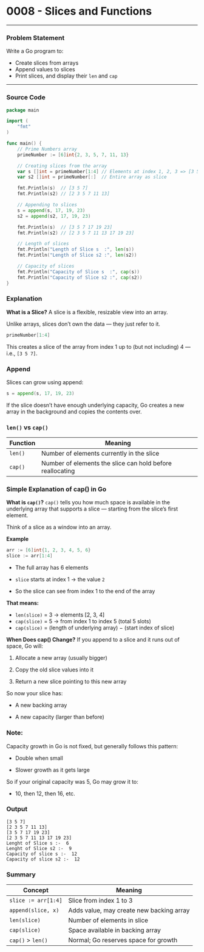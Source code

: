 # 0008 - Slices and Functions

---

###  Problem Statement

Write a Go program to:

- Create slices from arrays
- Append values to slices
- Print slices, and display their `len` and `cap`

---

###  Source Code

```go
package main

import (
	"fmt"
)

func main() {
	// Prime Numbers array
	primeNumber := [6]int{2, 3, 5, 7, 11, 13}

	// Creating slices from the array
	var s []int = primeNumber[1:4] // Elements at index 1, 2, 3 => [3 5 7]
	var s2 []int = primeNumber[:]  // Entire array as slice

	fmt.Println(s)  // [3 5 7]
	fmt.Println(s2) // [2 3 5 7 11 13]

	// Appending to slices
	s = append(s, 17, 19, 23)
	s2 = append(s2, 17, 19, 23)

	fmt.Println(s)  // [3 5 7 17 19 23]
	fmt.Println(s2) // [2 3 5 7 11 13 17 19 23]

	// Length of slices
	fmt.Println("Length of Slice s  :", len(s))
	fmt.Println("Length of Slice s2 :", len(s2))

	// Capacity of slices
	fmt.Println("Capacity of Slice s  :", cap(s))
	fmt.Println("Capacity of Slice s2 :", cap(s2))
}
```

### Explanation
**What is a Slice?**
A slice is a flexible, resizable view into an array.

Unlike arrays, slices don’t own the data — they just refer to it.
```go
primeNumber[1:4]
```
This creates a slice of the array from index 1 up to (but not including) 4 — i.e., `[3 5 7]`.

### Append
Slices can grow using append:
```go
s = append(s, 17, 19, 23)
```
If the slice doesn’t have enough underlying capacity, Go creates a new array in the background and copies the contents over.

### `len()` vs `cap()`
| Function | Meaning                                                   |
| -------- | --------------------------------------------------------- |
| `len()`  | Number of elements currently in the slice                 |
| `cap()`  | Number of elements the slice can hold before reallocating |


### Simple Explanation of cap() in Go
**What is `cap()`?**
`cap()` tells you how much space is available in the underlying array that supports a slice — starting from the slice’s first element.

Think of a slice as a window into an array.

**Example**
```go
arr := [6]int{1, 2, 3, 4, 5, 6}
slice := arr[1:4]
```

- The full array has 6 elements

- `slice` starts at index 1 → the value `2`

- So the slice can see from index 1 to the end of the array

**That means:**

- `len(slice)` = 3 → elements [2, 3, 4]
- `cap(slice)` = 5 → from index 1 to index 5 (total 5 slots)
- `cap(slice)` = (length of underlying array) − (start index of slice)

**When Does cap() Change?**
If you append to a slice and it runs out of space, Go will:

1. Allocate a new array (usually bigger)

2. Copy the old slice values into it

3. Return a new slice pointing to this new array

So now your slice has:

- A new backing array

- A new capacity (larger than before)

### Note:
Capacity growth in Go is not fixed, but generally follows this pattern:

- Double when small

- Slower growth as it gets large

So if your original capacity was 5, Go may grow it to:
- 10, then 12, then 16, etc.

### Output
```text
[3 5 7]
[2 3 5 7 11 13]
[3 5 7 17 19 23]
[2 3 5 7 11 13 17 19 23]
Lenght of Slice s :-  6
Lenght of Slice s2 :-  9
Capacity of slice s :-  12
Capacity of slice s2 :-  12
```

### Summary 
| Concept             | Meaning                                  |
| ------------------- | ---------------------------------------- |
| `slice := arr[1:4]` | Slice from index 1 to 3                  |
| `append(slice, x)`  | Adds value, may create new backing array |
| `len(slice)`        | Number of elements in slice              |
| `cap(slice)`        | Space available in backing array         |
| `cap()` > `len()`   | Normal; Go reserves space for growth     |


